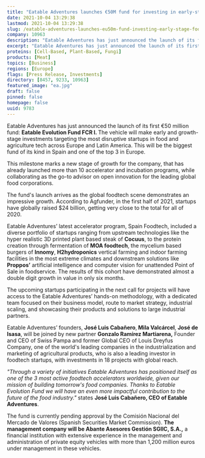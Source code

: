 ```yaml
---
title: "Eatable Adventures launches €50M fund for investing in early-stage food and agriculture tech startups"
date: 2021-10-04 13:29:38
lastmod: 2021-10-04 13:29:38
slug: /eatable-adventures-launches-eu50m-fund-investing-early-stage-food-and-agriculture-tech
company: 10963
description: "Eatable Adventures has just announced the launch of its first €50 million fund: Eatable Evolution Fund FCR I. The vehicle will make early and growth-stage investments targeting the most disruptive startups in food and agriculture tech across Europe and Latin America. This will be the biggest fund of its kind in Spain and one of the top 3 in Europe."
excerpt: "Eatable Adventures has just announced the launch of its first €50 million fund: Eatable Evolution Fund FCR I. The vehicle will make early and growth-stage investments targeting the most disruptive startups in food and agriculture tech across Europe and Latin America. This will be the biggest fund of its kind in Spain and one of the top 3 in Europe."
proteins: [Cell-Based, Plant-Based, Fungi]
products: [Meat]
topics: [Business]
regions: [Europe]
flags: [Press Release, Investments]
directory: [8457, 9233, 10963]
featured_image: "ea.jpg"
draft: false
pinned: false
homepage: false
uuid: 9783
---
```

<p>Eatable Adventures has just announced the launch of its first €50 million fund: <strong>Eatable Evolution Fund FCR I. </strong>The vehicle will make early and growth-stage investments targeting the most disruptive startups in food and agriculture tech across Europe and Latin America. This will be the biggest fund of its kind in Spain and one of the top 3 in Europe.</p>
<p>This milestone marks a new stage of growth for the company, that has already launched more than 10 accelerator and incubation programs, while collaborating as the go-to<strong> </strong>advisor on open innovation for the leading global food corporations.</p>
<p>The fund's launch arrives as the global foodtech scene demonstrates an impressive growth. According to Agfunder, in the first half of 2021, startups have globally raised $24 billion, getting very close to the total for all of 2020.</p>
<p>Eatable Adventures’ latest accelerator program, Spain Foodtech, included a diverse portfolio of startups ranging from upstream technologies like the hyper realistic 3D printed plant based steak of <strong>Cocuus</strong>, to the protein creation through fermentation of <strong>MOA foodtech</strong>, the mycelium based burgers of <strong>Innomy</strong>, <strong>H2hydroponics</strong> vertical farming and indoor farming facilities in the most extreme climates and downstream solutions like <strong>Proppos’</strong> artificial intelligence and computer vision for unattended Point of Sale in foodservice. The results of this cohort have demonstrated almost a double digit growth in value in only six months.</p>
<p>The upcoming startups participating in the next call for projects will have access to the Eatable Adventures’ hands-on methodology, with a dedicated team focused on their business model, route to market strategy, industrial scaling, and showcasing their products and solutions to large industrial partners.</p>
<p>Eatable Adventures’ founders, <strong>José Luis Cabañero</strong>,<strong> Mila Valcárcel</strong>, <strong>José de Isasa</strong>, will be joined by new partner <strong>Gonzalo Ramírez Martiarena,</strong> Founder and CEO of Swiss Pampa and former Global CEO of Louis Dreyfus Company, one of the world's leading companies in the industrialization and marketing of agricultural products, who is also a leading investor in foodtech startups, with investments in 18 projects with global reach.</p>
<p><em>"Through a variety of initiatives Eatable Adventures has positioned itself as one of the 3 most active foodtech accelerators worldwide, given our mission of building tomorrow's food companies. Thanks to Eatable Evolution Fund we will have an even more impactful contribution to the future of the food industry."</em> states <strong>José Luis Cabañero, CEO of Eatable Adventures</strong>.</p>
<p>The fund is currently pending approval by the Comisión Nacional del Mercado de Valores (Spanish Securities Market Commission). <strong>The management company will be Abante Asesores Gestión SGIIC, S.A.,</strong> a financial institution with extensive experience in the management and administration of private equity vehicles with more than 1,200 million euros under management in these vehicles.</p>
